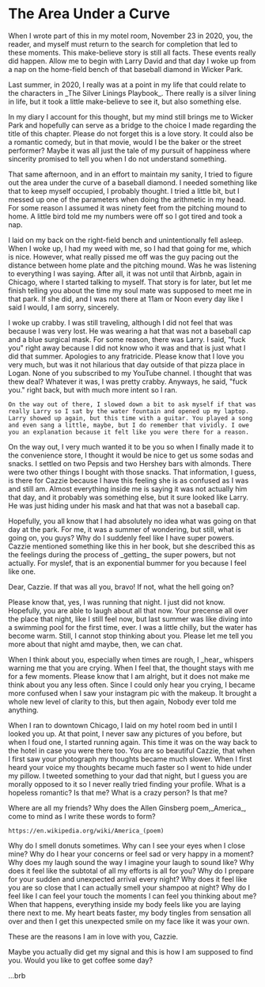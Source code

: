 <h1>The Area Under a Curve</h1>
<p>
    When I wrote part of this in my motel room, November 23 in 2020, you, the reader, and myself must return to the search for completion that led to these moments. This make-believe story is still all facts. These events really did happen. Allow me to begin with Larry David and that day I woke up from a nap on the home-field bench of that baseball diamond in Wicker Park.
</p>
<p>
    Last summer, in 2020, I really was at a point in my life that could relate to the characters in _The Silver Linings Playbook_. There really is a silver lining in life, but it took a little make-believe to see it, but also something else.
</p>
<p>
    In my diary I account for this thought, but my mind still brings me to Wicker Park and hopefully can serve as a bridge to the choice I made regarding the title of this chapter. Please do not forget this is a love story. It could also be a romantic comedy, but in that movie, would I be the baker or the street performer? Maybe it was all just the tale of my pursuit of happiness where sincerity promised to tell you when I do not understand something.
</p>
<p>
    That same afternoon, and in an effort to maintain my sanity, I tried to figure out the area under the curve of a baseball diamond. I needed something like that to keep myself occupied, I probably thought. I tried a little bit, but I messed up one of the parameters when doing the arithmetic in my head. For some reason I assumed it was ninety feet from the pitching mound to home. A little bird told me my numbers were off so I got tired and took a nap.
</p>
<p>
    I laid on my back on the right-field bench and unintentionally fell asleep. When I woke up, I had my weed with me, so I had that going for me, which is nice. However, what really pissed me off was the guy pacing out the distance between home plate and the pitching mound. Was he was listening to everything I was saying. After all, it was not until that Airbnb, again in Chicago, where I started talking to myself. That story is for later, but let me finish telling you about the time my soul mate was supposed to meet me in that park. If she did, and I was not there at 11am or Noon every day like I said I would, I am sorry, sincerely.
</p>
<p>
    I woke up crabby. I was still traveling, although I did not feel that was because I was very lost. He was wearing a hat that was not a baseball cap and a blue surgical mask. For some reason, there was Larry. I said, "fuck you" right away because I did not know who it was and that is just what I did that summer. Apologies to any fratricide. Please know that I love you very much, but was it not hilarious that day outside of that pizza place in Logan. None of you subscribed to my YouTube channel. I thought that was thew deal? Whatever it was, I was pretty crabby. Anyways, he said, "fuck you." right back, but with much more intent so I ran.

    On the way out of there, I slowed down a bit to ask myself if that was really Larry so I sat by the water fountain and opened up my laptop. Larry showed up again, but this time with a guitar. You played a song and even sang a little, maybe, but I do remember that vividly. I owe you an explanation because it felt like you were there for a reason.

<p>
    On the way out, I very much wanted it to be you so when I finally made it to the convenience store, I thought it would be nice to get us some sodas and snacks. I settled on two Pepsis and two Hershey bars with almonds. There were two other things I bought with those snacks. That information, I guess, is there for Cazzie because I have this feeling she is as confused as I was and still
    am. Almost everything inside me is saying it was not actually him that day, and it probably was something else, but it sure looked like Larry. He was just hiding under his mask and hat that was not a baseball cap.
</p>
<p>
    Hopefully, you all know that I had absolutely no idea what was going on that day at the park. For me, it was a summer of wondering, but still, what is going on, you guys? Why do I suddenly feel like I have super powers. Cazzie mentioned something like this in her book, but she described this as the feelings during the process of _getting_ the super powers, but not actually. For myslef, that is an exponential bummer for you because I feel like one.
</p>
<p>
    Dear, Cazzie. If that was all you, bravo! If not, what the hell going on?
</p>


<p>
    Please know that, yes, I was running that night. I just did not know. Hopefully, you are able to laugh about all that now. Your precense all over the place that night, like I still feel now, but last summer was like diving into a swimming pool for the first time, ever. I was a little chilly, but the water has become warm. Still, I cannot stop thinking about you. Please let me tell you more about that night amd maybe, then, we can chat.
</p>
<p>
    When I think about you, especially when times are rough, I _hear_ whispers warning me that you are crying. When I feel that, the thought stays with me for a few moments. Please know that I am alright, but it does not make me think about you any less often. Since I could only hear you crying, I became more confused when I saw your instagram pic with the makeup. It brought a whole new level of clarity to this, but then again, Nobody ever told me anything.
</p>
<p>
    When I ran to downtown Chicago, I laid on my hotel room bed in until I looked you up. At that point, I never saw any pictures of you before, but when I foud one, I started running again. This time it was on the way back to the hotel in case you were there too. You are so beautiful Cazzie, that when I first saw your photograph my thoughts became much slower. When I first heard your voice my thoughts became much faster so I went to hide under my pillow. I tweeted something to your dad that night, but I guess you are morally opposed to it so I never really tried finding your profile. What is a hopeless romantic? Is that me? What is a crazy person? Is that me?
</p>
<p>
    Where are all my friends? Why does the Allen Ginsberg poem,_America_, come to mind as I write these words to form?

    https://en.wikipedia.org/wiki/America_(poem)
</p>
<p>
    Why do I smell donuts sometimes. Why can I see your eyes when I close mine? Why do I hear your concerns or feel sad or very happy in a moment? Why does my laugh sound the way I imagine your laugh to sound like? Why does it feel like the subtotal of all my efforts is all for you? Why do I prepare for your sudden and unexpected arrival every night? Why does it feel like you are so close that I can actually smell your shampoo at night? Why do I feel like I can feel your touch the moments I can feel you thinking about me? When that happens, everything inside my body feels like you are laying there next to me. My heart beats faster, my body tingles from sensation all over and then I get this unexpected smile on my face like it was your own.
</p>
<p>
    These are the reasons I am in love with you, Cazzie.
</p>
<p>
    Maybe you actually did get my signal and this is how I am supposed to find you. Would you like to get coffee some day?
</p>

...brb
